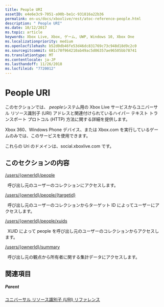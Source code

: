 ```yaml
---
title: People URI
assetID: e4e6e3c9-7051-a90b-be1c-931816a22b36
permalink: en-us/docs/xboxlive/rest/atoc-reference-people.html
description: " People URI"
ms.date: 10/12/2017
ms.topic: article
keywords: Xbox Live, Xbox, ゲーム, UWP, Windows 10, Xbox One
ms.localizationpriority: medium
ms.openlocfilehash: b52d0db46fe53d46dc831769c73c948d18d9c2c0
ms.sourcegitcommit: 681c70f964210ab49ac5d06357ae96505bb78741
ms.translationtype: MT
ms.contentlocale: ja-JP
ms.lasthandoff: 11/26/2018
ms.locfileid: "7720012"
---
```

# <a name="people-uris"></a>People URI
 
このセクションでは、 *people*システム用の Xbox Live サービスからユニバーサル リソース識別子 (URI) アドレスと関連付けられているハイパー テキスト トランスポート プロトコル (HTTP) 方法に関する詳細を提供します。
 
Xbox 360、Windows Phone デバイス、または Xbox.com を実行しているゲームのみでは、このサービスを使用できます。
 
これらの Uri のドメインは、social.xboxlive.com です。
 
<a id="ID4EPB"></a>

 
## <a name="in-this-section"></a>このセクションの内容

[/users/{ownerId}/people](uri-usersowneridpeople.md)

&nbsp;&nbsp;呼び出し元のユーザーのコレクションにアクセスします。

[/users/{ownerId}/people/{targetid}](uri-usersowneridpeopletargetid.md)

&nbsp;&nbsp;呼び出し元のユーザーのコレクションからターゲット ID によってユーザーにアクセスします。

[/users/{ownerId}/people/xuids](uri-usersowneridpeoplexuids.md)

&nbsp;&nbsp;XUID によって people を呼び出し元のユーザーのコレクションからアクセスします。

[/users/{ownerId}/summary](uri-usersowneridsummary.md)

&nbsp;&nbsp;呼び出し元の観点から所有者に関する集計データにアクセスします。
 
<a id="ID4E5B"></a>

 
## <a name="see-also"></a>関連項目
 
<a id="ID4EAC"></a>

 
##### <a name="parent"></a>Parent 

[ユニバーサル リソース識別子 (URI) リファレンス](../atoc-xboxlivews-reference-uris.md)

   